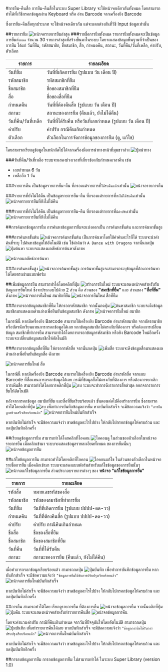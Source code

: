 #การยืม-คืนสื่อ
การยืม-คืนสื่อในระบบ Super Library จะใช้หน้าจอเดียวกันทั้งหมด โดยสามารถทำได้ทั้งวิธีกรอกข้อมูลผ่าน Keyboard หรือ อ่าน Barcode จากเครื่องยิง Barcode

ซึ่งการยืม-คืนสื่อทุกประเภท จะใช้หน้าจอเดียวกัน แต่จะแตกต่างกันที่วิธี Input ข้อมูลเท่านั้น

##รายการยืม
![หน้าจอรายการยืมล่าสุด](images/screen/rent/RentLatest.png)
###รายชื่อการยืมทั้งหมด
รายการยืมทั้งหมดจะเป็นข้อมูลการยืม`ทั้งหมด` จำนวน 30 รายการล่าสุดที่สร้างขึ้นมาในระบบ โดยจะแสดงข้อมูลพื้นฐานที่จำเป็นของการยืม ได้แก่ 
วันที่ยืม, รหัสสมาชิก, ชื่อสมาชิก, สื่อ, กำหนดคืน, สถานะ, วันที่คืน/วันที่เหลือ, ค่าปรับ, ตัวเลือก

รายการ       | รายละเอียด
------------ | -------------
วันที่ยืม  | วันที่ที่เกิดการยืม (รูปแบบ วัน เดือน ปี)
รหัสสมาชิก  | รหัสสมาชิกที่ยืม
ชื่อสมาชิก  | ชื่อของสมาชิกที่ยืม
สื่อ  | ชื่อของสื่อที่ยืม
กำหนดคืน  | วันที่ที่ต้องคืนสื่อ (รูปแบบ วัน เดือน ปี)
สถานะ  | สถานะของการยืม (คืนแล้ว, ยังไม่ได้คืน)
วันที่คืน/วันที่เหลือ  | วันที่ที่ได้รับคืน หรือวันที่เลยกำหนด (รูปแบบ วัน เดือน ปี)
ค่าปรับ  | ค่าปรับ กรณีคืนเกินกำหนด
ตัวเลือก       | ตัวเลือกในการจัดการข้อมูลของการยืม (ดู, แก้ใข)

โดยสามารถเรียกดูข้อมูลในหน้าถัดไปได้จากเครื่องมือการนำทางหน้าที่มุมขวาล่าง ![ปุ่มนำทาง](images/button/ButtonPageNavigator.png)

###วันที่คืน/วันที่เหลือ
ระบบจะแสดงช่วงเวลาที่เกี่ยวข้องกับกำหนดเวลาคืน เช่น  
  - เลยกำหนด 6 วัน  
  - เหลืออีก 1 วัน


###รายการคืน
เป็นข้อมูลรายการยืม-คืน ที่กรองแต่รายการที่`ได้รับคืนแล้ว`เท่านั้น
![หน้าจอรายการคืน](images/screen/rent/RentReturned.png)

###รายการที่ยังไม่ได้คืน
เป็นข้อมูลรายการยืม-คืน ที่กรองแต่รายการที่`ยังไม่ได้รับคืน`เท่านั้น
![หน้าจอรายการยืมที่ยังไม่ได้คืน](images/screen/rent/RentNotReturn.png)

###รายการที่ยังไม่ได้คืน
เป็นข้อมูลรายการยืม-คืน ที่กรองแต่รายการที่`มีค่าปรับ`เท่านั้น
![หน้าจอรายการยืมที่ยังไม่ได้คืน](images/screen/rent/RentPenalty.png)


##การค้นหาข้อมูลการยืม
การค้นหาข้อมูลการยืมจะแบ่งออกเป็น การค้นหาขั้นต้น และการค้นหาขั้นสูง

###การค้นหาขั้นต้น
![หน้าจอการค้นหาขั้นต้น](images/screen/rent/RentBasicSearch.png)
เป็นการค้นหาโดยใช้คำค้นอะไรก็ได้ ระบบจะนำคำค้นที่ระบุ ไปค้นหาข้อมูลให้อัตโนมัติ เช่น ใช้คำค้นว่า `A Dance with Dragons` จากนั้นกดปุ่ม ![ปุ่มค้นหา](images/button/ButtonSearch.png) ระบบจะแสดงผลลัพธ์การค้นหาดังภาพ

![หน้าจอผลลัพธ์การค้นหา](images/screen/rent/RentBasicSearchResult.png)

###การค้นหาขั้นสูง
![หน้าจอการค้นหาขั้นสูง](images/screen/rent/RentAdvancedSearch.png)
การค้นหาขั้นสูงจะสามารถระบุข้อมูลที่ต้องการค้นหาได้โดยตรงผ่านแบบฟอร์ม


##เพิ่มข้อมูลการยืม
สามารถทำได้โดยคลิกที่ปุ่ม ![สร้างการยืมใหม่](images/button/ButtonRentNew.png) ระบบจะแสดงหน้าจอสำหรับรับข้อมูลการยืมใหม่ ซึ่งจะประกอบไปด้วย 2 ส่วน คือ ส่วนของ **"สมาชิกที่ยืม"** และ ส่วนของ **"สื่อที่ยืม"** ดังภาพ ![หน้าจอการยืมใหม่ สมาชิกที่ยืม](images/screen/rent/RentCreateMember.png) ![หน้าจอการยืมใหม่ สื่อที่ยืม](images/screen/rent/RentCreateItems.png)


###การกรอกข้อมูลสมาชิกที่ยืม
ให้กรอกรหัสสมาชิก จากนั้นกดปุ่ม ![ค้นหาสมาชิก](images/button/ButtonRentSearchMember.png) ระบบจะดึงข้อมูลสมาชิกมาแสดงผลด้านล่างเพื่อยืนยันข้อมูลสมาชิก ดังภาพ ![หน้าจอการยืมใหม่ สมาชิก](images/screen/rent/RentMember.png)

ในกรณีนี้ หากมีเครื่องยิง Barcode สามารถใช้เครื่องยิง Barcode อ่านรหัสสมาชิก จากบัตรสมาชิก หรือบัตรนักเรียนแทนการกรอกข้อมูลได้เลย
หากข้อมูลสมาชิกไม่ตรงกับที่ต้องการ หรือต้องการเปลี่ยนข้อมูล สมาชิกที่ทำการยืม สามารถทำได้โดยการกรอกข้อมูลรหัสมาชิก หรือยิง Barcode ใหม่อีกครั้ง ระบบจะเปลี่ยนข้อมูลสมาชิกให้อัตโนมัติ

###การกรอกข้อมูลสื่อที่ยืม
ให้กรอกรหัสสื่อ จากนั้นกดปุ่ม ![เพิ่มสื่อ](images/button/ButtonRentAddItems.png) ระบบจะดึงข้อมูลสื่อมาแสดงผลด้านล่างเพื่อยืนยันข้อมูลสื่อ ดังภาพ 

![หน้าจอการยืมใหม่ สื่อ](images/screen/rent/RentItems.png)

ในกรณีนี้ หากมีเครื่องยิง Barcode สามารถใช้เครื่องยิง Barcode อ่านรหัสสื่อ จากแถบ Barcode ที่สื่อแทนการกรอกข้อมูลได้เลย
กรณีที่ข้อมูลสื่อไม่ตรงกับที่ต้องการ หรือต้องการยกเลิกการเพิ่มสื่อ สามารถทำได้โดยการคลิกที่ปุ่ม ![ลบ](images/button/ButtonDelete.png) ระบบจะทำการดึงรายการสื่อล่าสุด ออกจากรายการยืมให้อัตโนมัติ

หลังจากกรอกข้อมูล สมาชิกที่ยืม และสื่อที่ยืมเรียบร้อยแล้ว ขั้นตอนต่อไปคือสร้างการยืม ซึ่งสามารถทำได้โดยคลิกที่ปุ่ม ![ลบ](images/button/ButtonRentNew.png) เพื่อทำการบันทึกข้อมูลการยืม หากบันทึกสำเร็จ จะมีข้อความแจ้งว่า `"การยืมถูกสร้างเสร็จเรียบร้อยแล้ว"` ![หน้าจอการยืมใหม่บันทึกสำเร็จ](images/screen/rent/RentCreateSuccess.png)

หากบันทึกไม่สำเร็จ จะมีข้อความแจ้งว่า ขาดข้อมูลอะไรไปบ้าง ให้กลับไปกรอกข้อมูลให้ครบถ้วน และกดปุ่มบันทึกอีกครั้ง

##เรียกดูข้อมูลการยืม
สามารถทำได้โดยคลิกที่ไอคอน ![ไอคอนดู](images/icons/IconView.png) ในส่วนของตัวเลือกในหน้าจอรายการยืม เมื่อคลิกเข้ามา ระบบจะแสดงข้อมูลรายละเอียดทั้งหมด ของการยืมนั้นๆ
![หน้าจอข้อมูลการยืม](images/screen/rent/RentView.png)

##แก้ใขข้อมูลการยืม
สามารถทำได้โดยคลิกที่ไอคอน ![ไอคอนแก้ใข](images/icons/IconEdit.png) ในส่วนของตัวเลือกในหน้าจอรายชื่อการยืม เมื่อคลิกเข้ามา ระบบจะแสดงแบบฟอร์มสำหรับแก้ใขข้อมูลของการยืมนั้นๆ 
![หน้าจอแก้ใขข้อมูลการยืม](images/screen/rent/RentEdit.png)
ส่วนประกอบรายการต่างๆ ของ **หน้าจอ "แก้ใขข้อมูลการยืม"** 


รายการ       | รายละเอียด
------------ | -------------
รหัสสื่อ  | หมายเลขรหัสของสื่อ
รหัสสมาชิก  | รหัสของสมาชิกที่ทำการยืม
วันที่ยืม  | วันที่ที่เกิดการยืม (รูปแบบ ปปปป-ดด-วว)
กำหนดคืน  | วันที่ที่ต้องคืนสื่อ (รูปแบบ ปปปป-ดด-วว)
ค่าปรับ  | ค่าปรับ กรณีคืนเกินกำหนด
ชื่อสื่อ  |  ชื่อของสื่อที่ยืม
ชื่อสมาชิก  | ชื่อของสมาชิกที่ยืม
วันที่คืน  | วันที่ที่ได้รับคืน 
สถานะ | สถานะของการยืม (คืนแล้ว, ยังไม่ได้คืน)


เมื่อทำการกรอกข้อมูลเรียบร้อยแล้ว สามารถกดปุ่ม ![ปุ่มบันทึก](images/button/ButtonSave.png) เพื่อทำการบันทึกข้อมูลการยืม หากบันทึกสำเร็จ จะมีข้อความแจ้งว่า `"ข้อมูลการยืมได้รับการปรับปรุงเรียบร้อยแล้ว"`
![หน้าจอการยืมใหม่บันทึกสำเร็จ](images/screen/rent/RentEditSuccess.png)

หากบันทึกไม่สำเร็จ จะมีข้อความแจ้งว่า ขาดข้อมูลอะไรไปบ้าง ให้กลับไปกรอกข้อมูลให้ครบถ้วน และกดปุ่มบันทึกอีกครั้ง


##การคืน
สามารถทำได้โดย เรียกดูรายการยืม ที่ต้องการคืน ![หน้าจอข้อมูลการยืม](images/screen/rent/RentView.png) จากนั้นคลิกที่ปุ่ม ![ปุ่มคืน](images/button/ButtonReturn.png) ระบบจะแสดงหน้าจอสำหรับทำรายการคืนสื่อ ![หน้าจอข้อมูลการคืน](images/screen/rent/RentReturn.png)   

โดยจะคำนวนค่าปรับ กรณีที่คืนเกินกำหนด จากวันที่ปัจจุบันให้โดยอัตโนมัติ สามารถกดปุ่ม ![ปุ่มบันทึก](images/button/ButtonSave.png) เพื่อทำรายการคืนได้เลย หากบันทึกสำเร็จ จะมีข้อความแจ้งว่า `"ข้อมูลการยืมได้รับการปรับปรุงเรียบร้อยแล้ว"`
![หน้าจอการยืมใหม่บันทึกสำเร็จ](images/screen/rent/RentEditSuccess.png)

หากบันทึกไม่สำเร็จ จะมีข้อความแจ้งว่า ขาดข้อมูลอะไรไปบ้าง ให้กลับไปกรอกข้อมูลให้ครบถ้วน และกดปุ่มบันทึกอีกครั้ง


##การลบข้อมูลการยืม
การลบข้อมูลการยืม ไม่สามารถทำได้ ในระบบ Super Library (version 1.0)